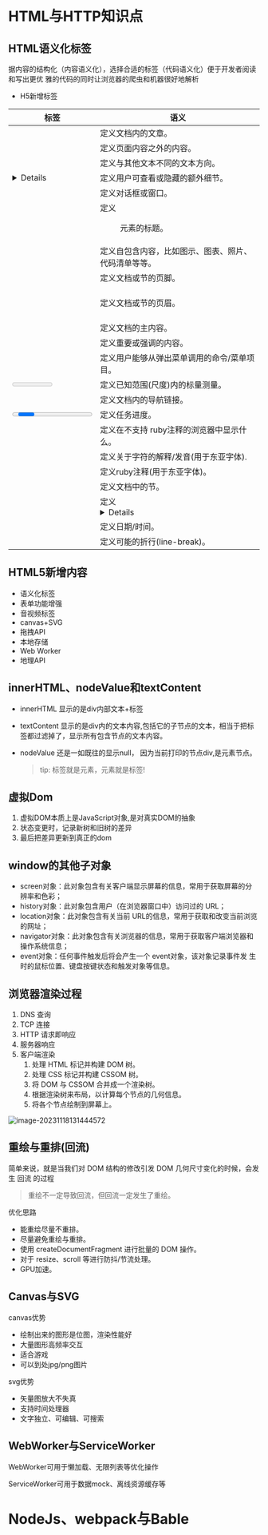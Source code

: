 # HTML与HTTP知识点

## HTML语义化标签

据内容的结构化（内容语义化），选择合适的标签（代码语义化）便于开发者阅读和写出更优 雅的代码的同时让浏览器的爬虫和机器很好地解析

- H5新增标签

| 标签         | 语义                                                 |
| ------------ | ---------------------------------------------------- |
| <article>    | 定义文档内的文章。                                   |
| <aside>      | 定义页面内容之外的内容。                             |
| <bdi>        | 定义与其他文本不同的文本方向。                       |
| <details>    | 定义用户可查看或隐藏的额外细节。                     |
| <dialog>     | 定义对话框或窗口。                                   |
| <figcaption> | 定义 <figure> 元素的标题。                           |
| <figure>     | 定义自包含内容，比如图示、图表、照片、代码清单等等。 |
| <footer>     | 定义文档或节的页脚。                                 |
| <header>     | 定义文档或节的页眉。                                 |
| <main>       | 定义文档的主内容。                                   |
| <mark>       | 定义重要或强调的内容。                               |
| <menuitem>   | 定义用户能够从弹出菜单调用的命令/菜单项目。          |
| <meter>      | 定义已知范围(尺度)内的标量测量。                     |
| <nav>        | 定义文档内的导航链接。                               |
| <progress>   | 定义任务进度。                                       |
| <rp>         | 定义在不支持 ruby注释的浏览器中显示什么。            |
| <rt>         | 定义关于字符的解释/发音(用于东亚字体).               |
| <ruby>       | 定义ruby注释(用于东亚字体)。                         |
| <section>    | 定义文档中的节。                                     |
| <summary>    | 定义<details>元素的可见标题。                        |
| <time>       | 定义日期/时间。                                      |
| <wbr>        | 定义可能的折行(line-break)。                         |

##  HTML5新增内容

- 语义化标签
- 表单功能增强
- 音视频标签
- canvas+SVG
- 拖拽API
- 本地存储
- Web Worker
- 地理API

## innerHTML、nodeValue和textContent

- innerHTML 显示的是div内部文本+标签

- textContent 显示的是div内的文本内容,包括它的子节点的文本，相当于把标签都过滤掉了，显示所有包含节点的文本内容。

- nodeValue 还是一如既往的显示null， 因为当前打印的节点div,是元素节点。

  > tip: 标签就是元素，元素就是标签!

## 虚拟Dom

1. 虚拟DOM本质上是JavaScript对象,是对真实DOM的抽象
2. 状态变更时，记录新树和旧树的差异
3. 最后把差异更新到真正的dom

## window的其他子对象

- screen对象：此对象包含有关客户端显示屏幕的信息，常用于获取屏幕的分
  辨率和色彩；
- history对象：此对象包含用户（在浏览器窗口中）访问过的 URL；
- location对象：此对象包含有关当前 URL的信息，常用于获取和改变当前浏览的网址；
- navigator对象：此对象包含有关浏览器的信息，常用于获取客户端浏览器和操作系统信息；
- event对象：任何事件触发后将会产生一个 event对象，该对象记录事件发
  生时的鼠标位置、键盘按键状态和触发对象等信息。

## 浏览器渲染过程

1. DNS 查询
2. TCP 连接
3. HTTP 请求即响应
4. 服务器响应
5. 客户端渲染
   1. 处理 HTML 标记并构建 DOM 树。
   2. 处理 CSS 标记并构建 CSSOM 树。
   3. 将 DOM 与 CSSOM 合并成一个渲染树。
   4. 根据渲染树来布局，以计算每个节点的几何信息。
   5. 将各个节点绘制到屏幕上。

![image-20231118131444572](https://tutu-1313352375.cos.ap-nanjing.myqcloud.com/my/browserRendering.png)

## 重绘与重排(回流)

简单来说，就是当我们对 DOM 结构的修改引发 DOM 几何尺寸变化的时候，会发生 回流 的过程

> 重绘不一定导致回流，但回流一定发生了重绘。

优化思路

- 能重绘尽量不重排。
- 尽量避免重绘与重排。 
- 使用 createDocumentFragment 进行批量的 DOM 操作。
- 对于 resize、scroll 等进行防抖/节流处理。
- GPU加速。

## Canvas与SVG

canvas优势

- 绘制出来的图形是位图，渲染性能好
- 大量图形高频率交互
- 适合游戏
- 可以到处jpg/png图片

svg优势

- 矢量图放大不失真
- 支持时间处理器
- 文字独立、可编辑、可搜索

## WebWorker与ServiceWorker

WebWorker可用于懒加载、无限列表等优化操作

ServiceWorker可用于数据mock、离线资源缓存等

# NodeJs、webpack与Bable







